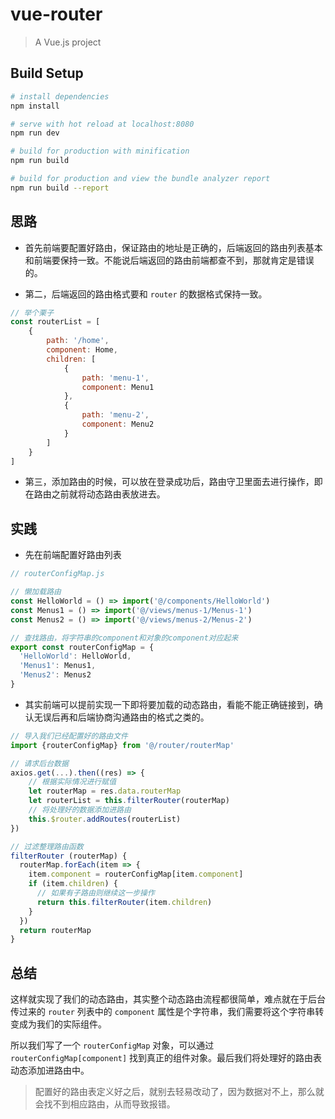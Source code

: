 # vue-router

> A Vue.js project

## Build Setup

``` bash
# install dependencies
npm install

# serve with hot reload at localhost:8080
npm run dev

# build for production with minification
npm run build

# build for production and view the bundle analyzer report
npm run build --report
```

## 思路

* 首先前端要配置好路由，保证路由的地址是正确的，后端返回的路由列表基本和前端要保持一致。不能说后端返回的路由前端都查不到，那就肯定是错误的。

* 第二，后端返回的路由格式要和 `router` 的数据格式保持一致。

```JavaScript
// 举个栗子
const routerList = [
    {
        path: '/home',
        component: Home,
        children: [
            {
                path: 'menu-1',
                component: Menu1
            },
            {
                path: 'menu-2',
                component: Menu2
            }
        ]
    }
]
```

* 第三，添加路由的时候，可以放在登录成功后，路由守卫里面去进行操作，即在路由之前就将动态路由表放进去。

## 实践

* 先在前端配置好路由列表

```JavaScript
// routerConfigMap.js

// 懒加载路由
const HelloWorld = () => import('@/components/HelloWorld')
const Menus1 = () => import('@/views/menus-1/Menus-1')
const Menus2 = () => import('@/views/menus-2/Menus-2')

// 查找路由，将字符串的component和对象的component对应起来
export const routerConfigMap = {
  'HelloWorld': HelloWorld,
  'Menus1': Menus1,
  'Menus2': Menus2
}
```

* 其实前端可以提前实现一下即将要加载的动态路由，看能不能正确链接到，确认无误后再和后端协商沟通路由的格式之类的。

```JavaScript
// 导入我们已经配置好的路由文件
import {routerConfigMap} from '@/router/routerMap'

// 请求后台数据
axios.get(...).then((res) => {
    // 根据实际情况进行赋值
    let routerMap = res.data.routerMap
    let routerList = this.filterRouter(routerMap)
    // 将处理好的数据添加进路由
    this.$router.addRoutes(routerList)
})

// 过滤整理路由函数
filterRouter (routerMap) {
  routerMap.forEach(item => {
    item.component = routerConfigMap[item.component]
    if (item.children) {
      // 如果有子路由则继续这一步操作
      return this.filterRouter(item.children)
    }
  })
  return routerMap
}
```

## 总结

这样就实现了我们的动态路由，其实整个动态路由流程都很简单，难点就在于后台传过来的 `router` 列表中的 `component` 属性是个字符串，我们需要将这个字符串转变成为我们的实际组件。

所以我们写了一个 `routerConfigMap` 对象，可以通过 `routerConfigMap[component]` 找到真正的组件对象。最后我们将处理好的路由表动态添加进路由中。

> 配置好的路由表定义好之后，就别去轻易改动了，因为数据对不上，那么就会找不到相应路由，从而导致报错。